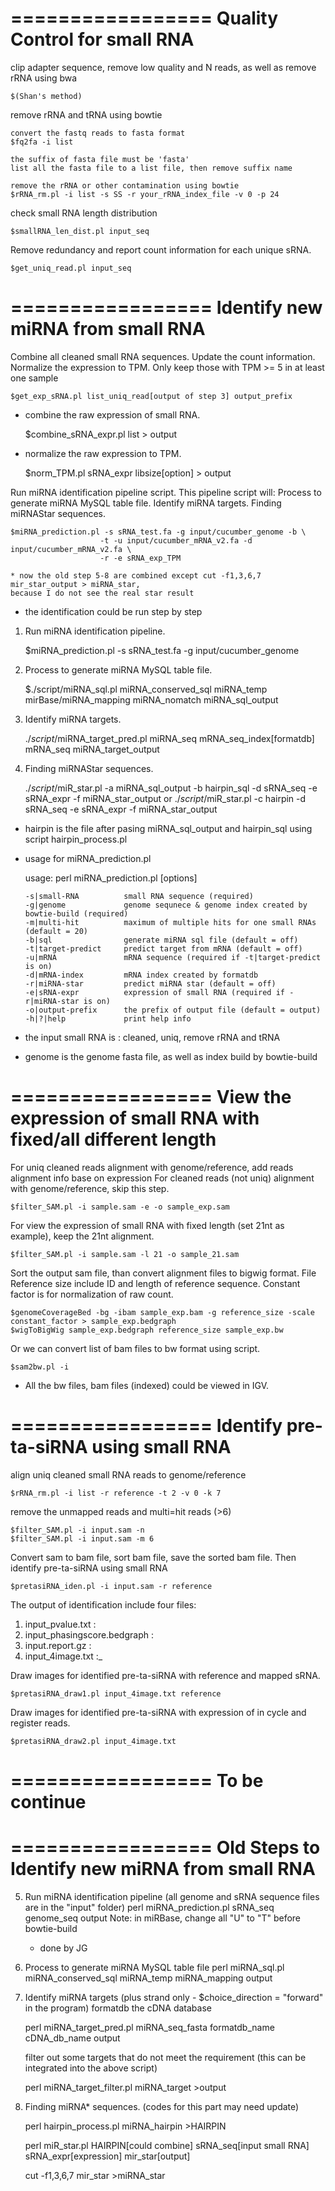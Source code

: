 
=================
Quality Control for small RNA
=================

clip adapter sequence, remove low quality and N reads, as well as remove rRNA using bwa

	$(Shan's method)

remove rRNA and tRNA using bowtie

	convert the fastq reads to fasta format
	$fq2fa -i list
	
	the suffix of fasta file must be 'fasta'
	list all the fasta file to a list file, then remove suffix name
	
	remove the rRNA or other contamination using bowtie
	$rRNA_rm.pl -i list -s SS -r your_rRNA_index_file -v 0 -p 24

check small RNA length distribution

	$smallRNA_len_dist.pl input_seq

Remove redundancy and report count information for each unique sRNA.

	$get_uniq_read.pl input_seq

=================
Identify new miRNA from small RNA
=================

Combine all cleaned small RNA sequences. Update the count information.
Normalize the expression to TPM. Only keep those with TPM >= 5 in at least one sample

	$get_exp_sRNA.pl list_uniq_read[output of step 3] output_prefix

* combine the raw expression of small RNA.

	$combine_sRNA_expr.pl list > output

* normalize the raw expression to TPM.

	$norm_TPM.pl sRNA_expr libsize[option] > output

Run miRNA identification pipeline script. This pipeline script will:
Process to generate miRNA MySQL table file.
Identify miRNA targets.
Finding miRNAStar sequences.

	$miRNA_prediction.pl -s sRNA_test.fa -g input/cucumber_genome -b \
                        -t -u input/cucumber_mRNA_v2.fa -d input/cucumber_mRNA_v2.fa \
                        -r -e sRNA_exp_TPM

	* now the old step 5-8 are combined except cut -f1,3,6,7 mir_star_output > miRNA_star,
   	because I do not see the real star result

* the identification could be run step by step

1) Run miRNA identification pipeline.

	$miRNA_prediction.pl -s sRNA_test.fa -g input/cucumber_genome

2) Process to generate miRNA MySQL table file.

   	$./script/miRNA_sql.pl miRNA_conserved_sql miRNA_temp mirBase/miRNA_mapping miRNA_nomatch miRNA_sql_output

3) Identify miRNA targets.

	$./script/$miRNA_target_pred.pl miRNA_seq mRNA_seq_index[formatdb] mRNA_seq miRNA_target_output

4) Finding miRNAStar sequences.

	$./script/$miR_star.pl -a miRNA_sql_output -b hairpin_sql -d sRNA_seq -e sRNA_expr -f miRNA_star_output
   	or
   	$./script/$miR_star.pl -c hairpin -d sRNA_seq -e sRNA_expr -f miRNA_star_output

* hairpin is the file after pasing miRNA_sql_output and hairpin_sql using script hairpin_process.pl


* usage for miRNA_prediction.pl

	usage: perl miRNA_prediction.pl  [options]

	  -s|small-RNA          small RNA sequence (required)
	  -g|genome             genome sequnece & genome index created by bowtie-build (required)
	  -m|multi-hit          maximum of multiple hits for one small RNAs (default = 20)
	  -b|sql                generate miRNA sql file (default = off)
	  -t|target-predict     predict target from mRNA (default = off)
	  -u|mRNA               mRNA sequence (required if -t|target-predict is on)
	  -d|mRNA-index         mRNA index created by formatdb
	  -r|miRNA-star         predict miRNA star (default = off)
	  -e|sRNA-expr          expression of small RNA (required if -r|miRNA-star is on)
	  -o|output-prefix      the prefix of output file (default = output)
	  -h|?|help             print help info

* the input small RNA is : cleaned, uniq, remove rRNA and tRNA
* genome is the genome fasta file, as well as index build by bowtie-build
	
=================
View the expression of small RNA with fixed/all different length
=================

For uniq cleaned reads alignment with genome/reference, add reads alignment info base on expression
For cleaned reads (not uniq) alignment with genome/reference, skip this step.

	$filter_SAM.pl -i sample.sam -e -o sample_exp.sam

For view the expression of small RNA with fixed length (set 21nt as example), keep the 21nt alignment.

	$filter_SAM.pl -i sample.sam -l 21 -o sample_21.sam

Sort the output sam file, than convert alignment files to bigwig format.
File Reference size include ID and length of reference sequence.
Constant factor is for normalization of raw count.

	$genomeCoverageBed -bg -ibam sample_exp.bam -g reference_size -scale constant_factor > sample_exp.bedgraph
	$wigToBigWig sample_exp.bedgraph reference_size sample_exp.bw
		
Or we can convert list of bam files to bw format using script.

	$sam2bw.pl -i 

* All the bw files, bam files (indexed) could be viewed in IGV.

=================
Identify pre-ta-siRNA using small RNA
=================

align uniq cleaned small RNA reads to genome/reference

	$rRNA_rm.pl -i list -r reference -t 2 -v 0 -k 7

remove the unmapped reads and multi=hit reads (>6)

	$filter_SAM.pl -i input.sam -n
	$filter_SAM.pl -i input.sam -m 6

Convert sam to bam file, sort bam file, save the sorted bam file.
Then identify pre-ta-siRNA using small RNA

	$pretasiRNA_iden.pl -i input.sam -r reference

The output of identification include four files:
1) input_pvalue.txt : 
2) input_phasingscore.bedgraph : 
3) input.report.gz : 
4) input_4image.txt :_

Draw images for identified pre-ta-siRNA with reference and mapped sRNA.

	$pretasiRNA_draw1.pl input_4image.txt reference

Draw images for identified pre-ta-siRNA with expression of in cycle and register reads.

	$pretasiRNA_draw2.pl input_4image.txt

=================
To be continue
=================

=================
Old Steps to Identify new miRNA from small RNA
=================
5. Run miRNA identification pipeline (all genome and sRNA sequence files are 
   in the "input" folder)
   perl miRNA_prediction.pl sRNA_seq genome_seq output
   Note: in miRBase, change all "U" to "T" before bowtie-build

   * done by JG

6. Process to generate miRNA MySQL table file
   perl miRNA_sql.pl miRNA_conserved_sql miRNA_temp miRNA_mapping output

7. Identify miRNA targets (plus strand only - $choice_direction = "forward" 
   in the program)
   formatdb the cDNA database

   perl miRNA_target_pred.pl miRNA_seq_fasta formatdb_name cDNA_db_name output

   filter out some targets that do not meet the requirement (this can be integrated 
   into the above script)

   perl miRNA_target_filter.pl miRNA_target >output

8. Finding miRNA* sequences. (codes for this part may need update)

   perl hairpin_process.pl miRNA_hairpin >HAIRPIN

   perl miR_star.pl HAIRPIN[could combine] sRNA_seq[input small RNA] sRNA_expr[expression] mir_star[output]

   cut -f1,3,6,7 mir_star >miRNA_star
